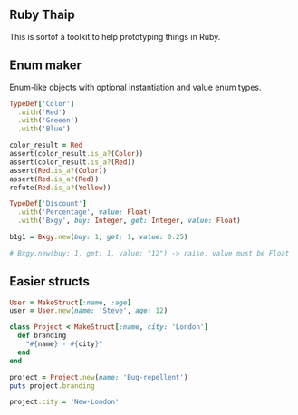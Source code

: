 Ruby Thaip
---------------

This is sortof a toolkit to help prototyping things in Ruby.

## Enum maker

Enum-like objects with optional instantiation and value enum types.

```ruby
TypeDef['Color']
  .with('Red')
  .with('Greeen')
  .with('Blue')

color_result = Red
assert(color_result.is_a?(Color))
assert(color_result.is_a?(Red))
assert(Red.is_a?(Color))
assert(Red.is_a?(Red))
refute(Red.is_a?(Yellow))

TypeDef['Discount']
  .with('Percentage', value: Float)
  .with('Bxgy', buy: Integer, get: Integer, value: Float)

b1g1 = Bxgy.new(buy: 1, get: 1, value: 0.25)

# Bxgy.new(buy: 1, get: 1, value: "12") -> raise, value must be Float
```

## Easier structs

```ruby
User = MakeStruct[:name, :age]
user = User.new(name: 'Steve', age: 12)

class Project < MakeStruct[:name, city: 'London']
  def branding
    "#{name} - #{city}"
  end
end

project = Project.new(name: 'Bug-repellent')
puts project.branding

project.city = 'New-London'
```
